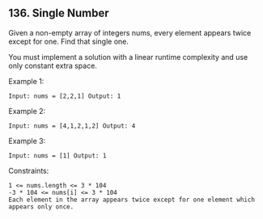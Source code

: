 ## 136. Single Number

Given a non-empty array of integers nums, every element appears twice except for one. Find that single one.

You must implement a solution with a linear runtime complexity and use only constant extra space.

 

Example 1:

`Input: nums = [2,2,1]
Output: 1`

Example 2:

`Input: nums = [4,1,2,1,2]
Output: 4`

Example 3:

`Input: nums = [1]
Output: 1`

 

Constraints:

    1 <= nums.length <= 3 * 104
    -3 * 104 <= nums[i] <= 3 * 104
    Each element in the array appears twice except for one element which appears only once.


